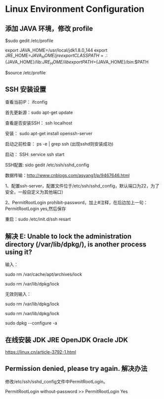 ﻿# Linux Environment Configuration

## 添加 JAVA 环境，修改 profile

$sudo gedit /etc/profile

export JAVA_HOME=/usr/local/jdk1.8.0_144
export JRE_HOME=${JAVA_HOME}/jre
export CLASSPATH=.:${JAVA_HOME}/lib:${JRE_HOME}/lib
export PATH=${JAVA_HOME}/bin:$PATH

$source /etc/profile



## SSH 安装设置

查看当前IP： ifconfig

首先更新源：sudo apt-get update

查看是否安装SSH： ssh localhost

安装： sudo apt-get install openssh-server

启动之前检查： ps -e | grep ssh (出现sshd则安装成功)

启动： SSH:  service ssh start

SSH配置:   sido  gedit /etc/ssh/sshd_config 

数据传输：http://www.cnblogs.com/asyang1/p/9467646.html

1、配置ssh-server，配置文件位于/etc/ssh/sshd_config，默认端口为22，为了安全，一般自定义为其他端口）

2、PermitRootLogin prohibit-password，加上#注释，在后边加上一句：PermitRootLogin  yes,然后保存

重启：sudo /etc/init.d/ssh resart

## 解决 E: Unable to lock the administration directory (/var/lib/dpkg/), is another process using it?

输入：

sudo rm /var/cache/apt/archives/lock

sudo rm /var/lib/dpkg/lock

无效则输入：

sudo rm /var/lib/dpkg/lock

sudo rm /var/lib/dpkg/lock

sudo dpkg --configure -a

## 在线安装 JDK JRE OpenJDK Oracle JDK

https://linux.cn/article-3792-1.html

## Permission denied, please try again. 解决办法

修改/etc/ssh/sshd_config文件中PermitRootLogin。

PermitRootLogin without-password >> PermitRootLogin Yes
